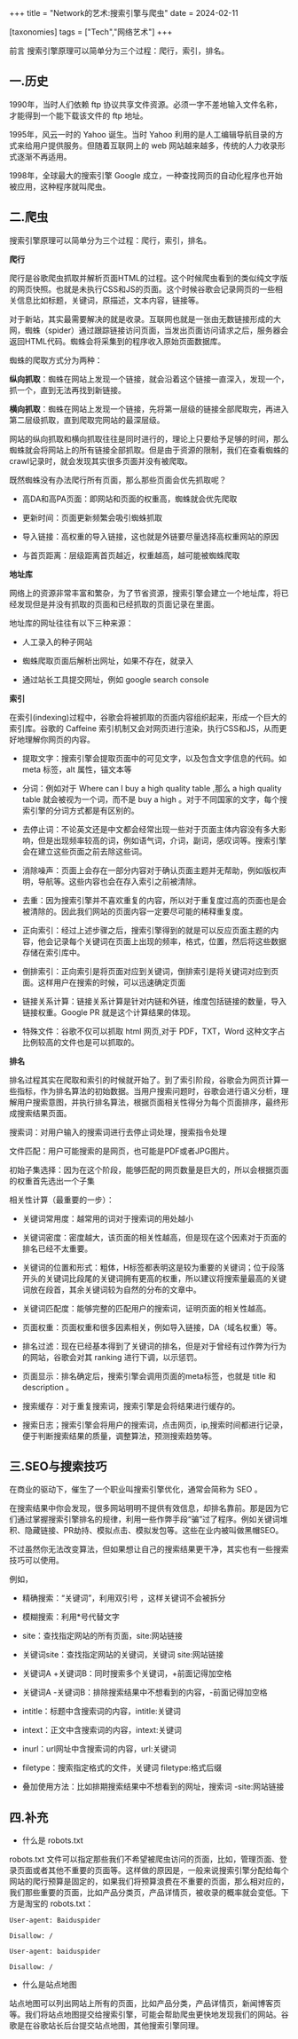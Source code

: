+++
title = "Network的艺术:搜索引擎与爬虫"
date = 2024-02-11

[taxonomies]
tags = ["Tech","网络艺术"]
+++

前言 搜索引擎原理可以简单分为三个过程：爬行，索引，排名。
<!-- more -->
## 一.历史

1990年，当时人们依赖 ftp 协议共享文件资源。必须一字不差地输入文件名称，才能得到一个能下载该文件的 ftp 地址。

1995年，风云一时的 Yahoo 诞生。当时 Yahoo 利用的是人工编辑导航目录的方式来给用户提供服务。但随着互联网上的 web 网站越来越多，传统的人力收录形式逐渐不再适用。

1998年，全球最大的搜索引擎 Google 成立，一种查找网页的自动化程序也开始被应用，这种程序就叫爬虫。

## 二.爬虫

搜索引擎原理可以简单分为三个过程：爬行，索引，排名。

**爬行**

爬行是谷歌爬虫抓取并解析页面HTML的过程。这个时候爬虫看到的类似纯文字版的网页快照。也就是未执行CSS和JS的页面。这个时候谷歌会记录网页的一些相关信息比如标题，关键词，原描述，文本内容，链接等。

对于新站，其实最需要解决的就是收录。互联网也就是一张由无数链接形成的大网，蜘蛛（spider）通过跟踪链接访问页面，当发出页面访问请求之后，服务器会返回HTML代码。蜘蛛会将采集到的程序收入原始页面数据库。

蜘蛛的爬取方式分为两种：

**纵向抓取**：蜘蛛在网站上发现一个链接，就会沿着这个链接一直深入，发现一个，抓一个，直到无法再找到新链接。

**横向抓取**：蜘蛛在网站上发现一个链接，先将第一层级的链接全部爬取完，再进入第二层级抓取，直到爬取完网站的最深层级。

网站的纵向抓取和横向抓取往往是同时进行的，理论上只要给予足够的时间，那么蜘蛛就会将网站上的所有链接全部抓取。但是由于资源的限制，我们在查看蜘蛛的crawl记录时，就会发现其实很多页面并没有被爬取。

既然蜘蛛没有办法爬行所有页面，那么那些页面会优先抓取呢？

- 高DA和高PA页面：即网站和页面的权重高，蜘蛛就会优先爬取

- 更新时间：页面更新频繁会吸引蜘蛛抓取

- 导入链接：高权重的导入链接，这也就是外链要尽量选择高权重网站的原因

- 与首页距离：层级距离首页越近，权重越高，越可能被蜘蛛爬取

**地址库**

网络上的资源非常丰富和繁杂，为了节省资源，搜索引擎会建立一个地址库，将已经发现但是并没有抓取的页面和已经抓取的页面记录在里面。

地址库的网址往往有以下三种来源：

- 人工录入的种子网站

- 蜘蛛爬取页面后解析出网址，如果不存在，就录入

- 通过站长工具提交网址，例如 google search console

**索引**

在索引(indexing)过程中，谷歌会将被抓取的页面内容组织起来，形成一个巨大的索引库。谷歌的 Caffeine 索引机制又会对网页进行渲染，执行CSS和JS，从而更好地理解你网页的内容。

- 提取文字：搜索引擎会提取页面中的可见文字，以及包含文字信息的代码。如 meta 标签，alt 属性，锚文本等

- 分词：例如对于 Where can I buy a high quality table ,那么 a high quality table 就会被视为一个词，而不是 buy a high 。对于不同国家的文字，每个搜索引擎的分词方式都是有区别的。

- 去停止词：不论英文还是中文都会经常出现一些对于页面主体内容没有多大影响，但是出现频率较高的词，例如语气词，介词，副词，感叹词等。搜索引擎会在建立这些页面之前去除这些词。

- 消除噪声：页面上会存在一部分内容对于确认页面主题并无帮助，例如版权声明，导航等。这些内容也会在存入索引之前被清除。

- 去重：因为搜索引擎并不喜欢重复的内容，所以对于重复度过高的页面也是会被清除的。因此我们网站的页面内容一定要尽可能的稀释重复度。

- 正向索引：经过上述步骤之后，搜索引擎得到的就是可以反应页面主题的内容，他会记录每个关键词在页面上出现的频率，格式，位置，然后将这些数据存储在索引库中。

- 倒排索引：正向索引是将页面对应到关键词，倒排索引是将关键词对应到页面。这样用户在搜索的时候，可以迅速确定页面

- 链接关系计算：链接关系计算是针对内链和外链，维度包括链接的数量，导入链接权重。Google PR 就是这个计算结果的体现。

- 特殊文件：谷歌不仅可以抓取 html 网页,对于 PDF，TXT，Word 这种文字占比例较高的文件也是可以抓取的。

**排名**

排名过程其实在爬取和索引的时候就开始了。到了索引阶段，谷歌会为网页计算一些指标，作为排名算法的初始数据。当用户搜索问题时，谷歌会进行语义分析，理解用户搜索意图，并执行排名算法，根据页面相关性得分为每个页面排序，最终形成搜索结果页面。

搜索词：对用户输入的搜索词进行去停止词处理，搜索指令处理

文件匹配：用户可能搜索的是网页，也可能是PDF或者JPG图片。

初始子集选择：因为在这个阶段，能够匹配的网页数量是巨大的，所以会根据页面的权重首先选出一个子集

相关性计算（最重要的一步）：

- 关键词常用度：越常用的词对于搜索词的用处越小

- 关键词密度：密度越大，该页面的相关性越高，但是现在这个因素对于页面的排名已经不太重要。

- 关键词的位置和形式：粗体，H标签都表明这是较为重要的关键词；位于段落开头的关键词比段尾的关键词拥有更高的权重，所以建议将搜索量最高的关键词放在段首，其余关键词较为自然的分布的文章中。

- 关键词匹配度：能够完整的匹配用户的搜索词，证明页面的相关性越高。

- 页面权重：页面权重和很多因素相关，例如导入链接，DA（域名权重）等。

- 排名过滤：现在已经基本得到了关键词的排名，但是对于曾经有过作弊为行为的网站，谷歌会对其 ranking 进行下调，以示惩罚。

- 页面显示：排名确定后，搜索引擎会调用页面的meta标签，也就是 title 和 description 。

- 搜索缓存：对于重复搜索词，搜索引擎是会将结果进行缓存的。

- 搜索日志；搜索引擎会将用户的搜索词，点击网页，ip,搜索时间都进行记录，便于判断搜索结果的质量，调整算法，预测搜索趋势等。

## 三.SEO与搜索技巧

在商业的驱动下，催生了一个职业叫搜索引擎优化，通常会简称为 SEO 。

在搜索结果中你会发现，很多网站明明不提供有效信息，却排名靠前。那是因为它们通过掌握搜索引擎排名的规律，利用一些作弊手段“骗”过了程序。例如关键词堆积、隐藏链接、PR劫持、模拟点击、模拟发包等。这些在业内被叫做黑帽SEO。

不过虽然你无法改变算法，但如果想让自己的搜索结果更干净，其实也有一些搜索技巧可以使用。

例如，

- 精确搜索：“关键词”，利用双引号 ，这样关键词不会被拆分

- 模糊搜索：利用*号代替文字

- site：查找指定网站的所有页面，site:网站链接

- 关键词site：查找指定网站的关键词，关键词 site:网站链接

- 关键词A +关键词B：同时搜索多个关键词，+前面记得加空格

- 关键词A -关键词B：排除搜索结果中不想看到的内容，-前面记得加空格

- intitle：标题中含搜索词的内容，intitle:关键词

- intext：正文中含搜索词的内容，intext:关键词

- inurl：url网址中含搜索词的内容，url:关键词

- filetype：搜索指定格式的文件，关键词 filetype:格式后缀

- 叠加使用方法：比如排期搜索结果中不想看到的网址，搜索词 -site:网站链接

## 四.补充

- 什么是 robots.txt

robots.txt 文件可以指定那些我们不希望被爬虫访问的页面，比如，管理页面、登录页面或者其他不重要的页面等。这样做的原因是，一般来说搜索引擎分配给每个网站的爬行预算是固定的，如果我们将预算浪费在不重要的页面，那么相对应的，我们那些重要的页面，比如产品分类页，产品详情页，被收录的概率就会变低。下方是淘宝的 robots.txt：

``` 
User-agent: Baiduspider

Disallow: /

User-agent: baiduspider

Disallow: / 
```

- 什么是站点地图

站点地图可以列出网站上所有的页面，比如产品分类，产品详情页，新闻博客页等。我们将站点地图提交给搜索引擎，可能会帮助爬虫更快地发现我们的网站。谷歌是在谷歌站长后台提交站点地图，其他搜索引擎同理。

